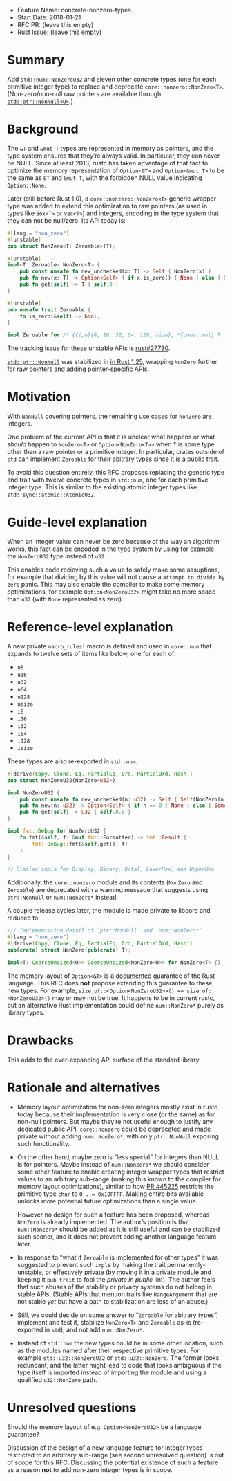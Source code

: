 - Feature Name: concrete-nonzero-types
- Start Date: 2018-01-21
- RFC PR: (leave this empty)
- Rust Issue: (leave this empty)

# Summary
[summary]: #summary

Add `std::num::NonZeroU32` and eleven other concrete types (one for each primitive integer type)
to replace and deprecate `core::nonzero::NonZero<T>`.
(Non-zero/non-null raw pointers are available through
[`std::ptr::NonNull<U>`](https://doc.rust-lang.org/nightly/std/ptr/struct.NonNull.html).)

# Background
[background]: #background

The `&T` and `&mut T` types are represented in memory as pointers,
and the type system ensures that they’re always valid.
In particular, they can never be NULL.
Since at least 2013, rustc has taken advantage of that fact to optimize the memory representation
of `Option<&T>` and `Option<&mut T>` to be the same as `&T` and `&mut T`,
with the forbidden NULL value indicating `Option::None`.

Later (still before Rust 1.0),
a `core::nonzero::NonZero<T>` generic wrapper type was added to extend this optimization
to raw pointers (as used in types like `Box<T>` or `Vec<T>`) and integers,
encoding in the type system that they can not be null/zero.
Its API today is:

```rust
#[lang = "non_zero"]
#[unstable]
pub struct NonZero<T: Zeroable>(T);

#[unstable]
impl<T: Zeroable> NonZero<T> {
    pub const unsafe fn new_unchecked(x: T) -> Self { NonZero(x) }
    pub fn new(x: T) -> Option<Self> { if x.is_zero() { None } else { Some(NonZero(x)) }}
    pub fn get(self) -> T { self.0 }
}

#[unstable]
pub unsafe trait Zeroable {
    fn is_zero(&self) -> bool;
}

impl Zeroable for /* {{i,u}{8, 16, 32, 64, 128, size}, *{const,mut} T where T: ?Sized} */
```

The tracking issue for these unstable APIs is
[rust#27730](https://github.com/rust-lang/rust/issues/27730).

[`std::ptr::NonNull`](https://doc.rust-lang.org/nightly/std/ptr/struct.NonNull.html)
was stabilized in [in Rust 1.25](https://github.com/rust-lang/rust/pull/46952),
wrapping `NonZero` further for raw pointers and adding pointer-specific APIs.

# Motivation
[motivation]: #motivation

With `NonNull` covering pointers, the remaining use cases for `NonZero` are integers.

One problem of the current API is that
it is unclear what happens or what *should* happen to `NonZero<T>` or `Option<NonZero<T>>`
when `T` is some type other than a raw pointer or a primitive integer.
In particular, crates outside of `std` can implement `Zeroable` for their abitrary types
since it is a public trait.

To avoid this question entirely,
this RFC proposes replacing the generic type and trait with twelve concrete types in `std::num`,
one for each primitive integer type.
This is similar to the existing atomic integer types like `std::sync::atomic::AtomicU32`.

# Guide-level explanation
[guide-level-explanation]: #guide-level-explanation

When an integer value can never be zero because of the way an algorithm works,
this fact can be encoded in the type system
by using for example the `NonZeroU32` type instead of `u32`.

This enables code recieving such a value to safely make some assuptions,
for example that dividing by this value will not cause a `attempt to divide by zero` panic.
This may also enable the compiler to make some memory optimizations,
for example `Option<NonZeroU32>` might take no more space than `u32`
(with `None` represented as zero).

# Reference-level explanation
[reference-level-explanation]: #reference-level-explanation

A new private `macro_rules!` macro is defined and used in `core::num` that expands to
twelve sets of items like below, one for each of:

* `u8`
* `u16`
* `u32`
* `u64`
* `u128`
* `usize`
* `i8`
* `i16`
* `i32`
* `i64`
* `i128`
* `isize`

These types are also re-exported in `std::num`.

```rust
#[derive(Copy, Clone, Eq, PartialEq, Ord, PartialOrd, Hash)]
pub struct NonZeroU32(NonZero<u32>);

impl NonZeroU32 {
    pub const unsafe fn new_unchecked(n: u32) -> Self { Self(NonZero(n)) }
    pub fn new(n: u32) -> Option<Self> { if n == 0 { None } else { Some(Self(NonZero(n))) }}
    pub fn get(self) -> u32 { self.0.0 }
}

impl fmt::Debug for NonZeroU32 {
    fn fmt(&self, f: &mut fmt::Formatter) -> fmt::Result {
        fmt::Debug::fmt(&self.get(), f)
    }
}

// Similar impls for Display, Binary, Octal, LowerHex, and UpperHex
```

Additionally, the `core::nonzero` module and its contents (`NonZero` and `Zeroable`)
are deprecated with a warning message that suggests using `ptr::NonNull` or `num::NonZero*` instead.

A couple release cycles later, the module is made private to libcore and reduced to:

```rust
/// Implementation detail of `ptr::NonNull` and `num::NonZero*`
#[lang = "non_zero"]
#[derive(Copy, Clone, Eq, PartialEq, Ord, PartialOrd, Hash)]
pub(crate) struct NonZero(pub(crate) T);

impl<T: CoerceUnsized<U>> CoerceUnsized<NonZero<U>> for NonZero<T> {}
```

The memory layout of `Option<&T>` is a
[documented](https://doc.rust-lang.org/nomicon/other-reprs.html#reprc)
guarantee of the Rust language.
This RFC does **not** propose extending this guarantee to these new types.
For example, `size_of::<Option<NonZeroU32>>() == size_of::<NonZeroU32>()` may or may not be true.
It happens to be in current rustc,
but an alternative Rust implementation could define `num::NonZero*` purely as library types.

# Drawbacks
[drawbacks]: #drawbacks

This adds to the ever-expanding API surface of the standard library.

# Rationale and alternatives
[alternatives]: #alternatives

* Memory layout optimization for non-zero integers mostly exist in rustc today
  because their implementation is very close (or the same) as for non-null pointers.
  But maybe they’re not useful enough to justify any dedicated public API.
  `core::nonzero` could be deprecated and made private without adding `num::NonZero*`,
  with only `ptr::NonNull` exposing such functionality.

* On the other hand,
  maybe zero is “less special” for integers than NULL is for pointers.
  Maybe instead of `num::NonZero*` we should consider some other feature
  to enable creating integer wrapper types that restrict values to an arbitrary sub-range
  (making this known to the compiler for memory layout optimizations),
  similar to how [PR #45225](https://github.com/rust-lang/rust/pull/45225)
  restricts the primitive type `char` to `0 ..= 0x10FFFF`.
  Making entire bits available unlocks more potential future optimizations than a single value.

  However no design for such a feature has been proposed, whereas `NonZero` is already implemented.
  The author’s position is that `num::NonZero*` should be added
  as it is still useful and can be stabilized such sooner,
  and it does not prevent adding another language feature later.

* In response to “what if `Zeroable` is implemented for other types”
  it was suggested to prevent such `impl`s by making the trait permanently-unstable,
  or effectively private (by moving it in a private module
  and keeping it `pub trait` to fool the *private in public* lint).
  The author feels that such abuses of the stability or privacy systems
  do not belong in stable APIs.
  (Stable APIs that mention traits like `RangeArgument` that are not stable *yet*
  but have a path to stabilization are less of an abuse.)

* Still, we could decide on some answer to “`Zeroable` for abitrary types”,
  implement and test it, stabilize `NonZero<T>` and `Zeroable` as-is
  (re-exported in `std`), and not add `num::NonZero*`.

* Instead of `std::num` the new types could be in some other location,
  such as the modules named after their respective primitive types.
  For example `std::u32::NonZeroU32` or `std::u32::NonZero`.
  The former looks redundant,
  and the latter might lead to code that looks ambiguous if the type itself is imported
  instead of importing the module and using a qualified `u32::NonZero` path.

# Unresolved questions
[unresolved]: #unresolved-questions

Should the memory layout of e.g. `Option<NonZeroU32>` be a language guarantee?

Discussion of the design of a new language feature
for integer types restricted to an arbitrary sub-range (see second unresolved question)
is out of scope for this RFC.
Discussing the potential existence of such a feature
as a reason **not** to add non-zero integer types is in scope.
